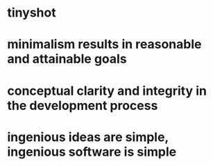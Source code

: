 # tinyshot
# minimalism results in reasonable and attainable goals
# conceptual clarity and integrity in the development process
# ingenious ideas are simple, ingenious software is simple
